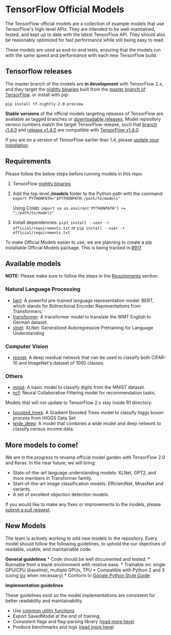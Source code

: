 # TensorFlow Official Models

The TensorFlow official models are a collection of example models that use
TensorFlow's high-level APIs. They are intended to be well-maintained, tested,
and kept up to date with the latest TensorFlow API. They should also be
reasonably optimized for fast performance while still being easy to read.

These models are used as end-to-end tests, ensuring that the models run with the
same speed and performance with each new TensorFlow build.

## Tensorflow releases

The master branch of the models are **in development** with TensorFlow 2.x, and
they target the
[nightly binaries](https://github.com/tensorflow/tensorflow#installation) built
from the
[master branch of TensorFlow](https://github.com/tensorflow/tensorflow/tree/master).
or install with pip:

```shell
pip install tf-nightly-2.0-preview
```

**Stable versions** of the official models targeting releases of TensorFlow are
available as tagged branches or
[downloadable releases](https://github.com/tensorflow/models/releases). Model
repository version numbers match the target TensorFlow release, such that
[branch r1.4.0](https://github.com/tensorflow/models/tree/r1.4.0) and
[release v1.4.0](https://github.com/tensorflow/models/releases/tag/v1.4.0) are
compatible with
[TensorFlow v1.4.0](https://github.com/tensorflow/tensorflow/releases/tag/v1.4.0).

If you are on a version of TensorFlow earlier than 1.4, please
[update your installation](https://www.tensorflow.org/install/).

## Requirements

Please follow the below steps before running models in this repo:

1.  TensorFlow
    [nightly binaries](https://github.com/tensorflow/tensorflow#installation)

2.  Add the top-level ***/models*** folder to the Python path with the command:
    `export PYTHONPATH="$PYTHONPATH:/path/to/models"`

    Using Colab: `import os os.environ['PYTHONPATH'] += ":/path/to/models"`

3.  Install dependencies: `pip3 install --user -r official/requirements.txt` or
    `pip install --user -r official/requirements.txt`

To make Official Models easier to use, we are planning to create a pip
installable Official Models package. This is being tracked in
[#917](https://github.com/tensorflow/models/issues/917).

## Available models

**NOTE:** Please make sure to follow the steps in the
[Requirements](#requirements) section.

### Natural Language Processing

*   [bert](nlp/bert): A powerful pre-trained language representation model:
    BERT, which stands for Bidirectional Encoder Representations from
    Transformers.
*   [transformer](transformer): A transformer model to translate the WMT English
    to German dataset.
*   [xlnet](nlp/xlnet): XLNet: Generalized Autoregressive Pretraining for
    Language Understanding

### Computer Vision

*   [resnet](vision/image_classification): A deep residual network that can be
    used to classify both CIFAR-10 and ImageNet's dataset of 1000 classes.

### Others

*   [mnist](mnist): A basic model to classify digits from the MNIST dataset.
*   [ncf](recommendation): Neural Collaborative Filtering model for
    recommendation tasks.

Models that will not update to TensorFlow 2.x stay inside R1 directory:

*   [boosted_trees](r1/boosted_trees): A Gradient Boosted Trees model to
    classify higgs boson process from HIGGS Data Set.
*   [wide_deep](r1/wide_deep): A model that combines a wide model and deep
    network to classify census income data.

## More models to come!

We are in the progress to revamp official model garden with TensorFlow 2.0 and
Keras. In the near future, we will bring:

*   State-of-the-art language understanding models: XLNet, GPT2, and more
    members in Transformer family.
*   Start-of-the-art image classification models: EfficientNet, MnasNet and
    variants.
*   A set of excellent objection detection models.

If you would like to make any fixes or improvements to the models, please
[submit a pull request](https://github.com/tensorflow/models/compare).

## New Models

The team is actively working to add new models to the repository. Every model
should follow the following guidelines, to uphold the our objectives of
readable, usable, and maintainable code.

**General guidelines** * Code should be well documented and tested. * Runnable
from a blank environment with relative ease. * Trainable on: single GPU/CPU
(baseline), multiple GPUs, TPU * Compatible with Python 2 and 3 (using
[six](https://pythonhosted.org/six/) when necessary) * Conform to
[Google Python Style Guide](https://github.com/google/styleguide/blob/gh-pages/pyguide.md)

**Implementation guidelines**

These guidelines exist so the model implementations are consistent for better
readability and maintainability.

*   Use [common utility functions](utils)
*   Export SavedModel at the end of training.
*   Consistent flags and flag-parsing library
    ([read more here](utils/flags/guidelines.md))
*   Produce benchmarks and logs ([read more here](utils/logs/guidelines.md))
